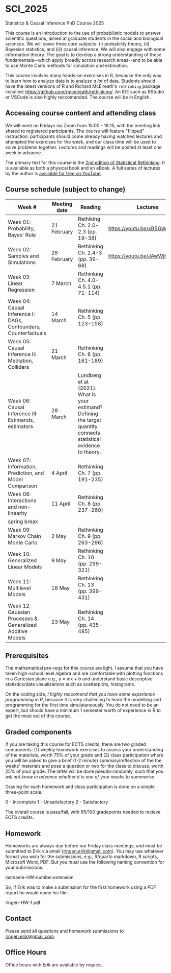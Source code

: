 # SCI_2025
Statistics &amp; Causal Inference PhD Course 2025

This course is an introduction to the use of probabilistic models to answer scientific questions, aimed at graduate students in the social and biological sciences. We will cover three core subjects: (i) probability theory, (ii) Bayesian statistics, and (iii) causal inference. We will also engage with some information theory. The goal is to develop a strong understanding of these fundamentals--which apply broadly across research areas--and to be able to use Monte Carlo methods for simulation and estimation.

This course involves many hands-on exercises in R, because the only way to learn how to analyze data is to analyze *a lot* of data. Students should have the latest versions of R and Richard McElreath's `rethinking` package installed: https://github.com/rmcelreath/rethinking/. An IDE such as RStudio or VSCode is also highly reccomended. The course will be in English.

## Accessing course content and attending class

We will meet on Fridays via Zoom from 15:00 - 16:15, with the meeting link shared to registered participants. The course will feature "flipped" instruction: participants should come already having watched lectures and attempted the exercises for the week, and our class time will be used to solve problems together. Lectures and readings will be posted at least one week in advance.

The primary text for this course is the [2nd edition of Statistical Rethinking](https://github.com/rmcelreath/rethinking/). It is available as both a physical book and an eBook. A full series of lectures by the author is [available for free on YouTube](https://www.youtube.com/playlist?list=PLDcUM9US4XdMROZ57-OIRtIK0aOynbgZN).

## Course schedule (subject to change)

| Week # | Meeting date | Reading | Lectures | Homework |
| ------- | -------------- | ------------- | ---------------- | ---------------------- |
| Week 01: Probability, Bayes' Rule | 21 February  | Rethiking Ch. 2.0-2.3 (pp. 19-38) | https://youtu.be/xB5GWDfZWyw | No homework
| Week 02: Samples and Simulations | 28 February  | Rethinking Ch. 2.4-3 (pp. 39-68) | https://youtu.be/JAwWjHxcu44 | [Homework 1](https://github.com/ErikRingen/SCI_2025/blob/main/homeworks/HW1.pdf)
| Week 03: Linear Regression | 7 March  | Rethinking Ch. 4.0-4.5.1 (pp. 71-114) | | TBA
| Week 04: Causal Inference I: DAGs, Confounders, Counterfactuals | 14 March  | Rethinking Ch. 5 (pp. 123-158) | | TBA
| Week 05: Causal Inference II: Mediation, Colliders | 21 March  | Rethinking Ch. 6 (pp. 161-189) | | TBA
| Week 06: Causal Inference III: Estimands, estimators | 28 March  | Lundberg et al. (2021). What is your estimand? Defining the target quantity connects statistical evidence to theory. | | TBA
| Week 07: Information, Prediction, and Model Comparison | 4 April  | Rethinking Ch. 7 (pp. 191-235) | | TBA
| Week 08: Interactions and non-linearity | 11 April  | Rethinking Ch. 8 (pp. 237-260) | | TBA
| spring break |
| Week 09: Markov Chain Monte Carlo | 2 May  | Rethinking Ch. 9 (pp. 263-296) | | TBA
| Week 10: Generalized Linear Models | 9 May  | Rethinking Ch. 10 (pp. 299-321) | | TBA
| Week 11: Multilevel Models | 16 May  | Rethinking Ch. 13 (pp. 399-431) | | TBA
| Week 12: Gaussian Processes & Generalized Additive Models | 23 May | Rethinking Ch. 14 (pp. 435-485) | | TBA

## Prerequisites

The mathematical pre-reqs for this course are light. I assume that you have taken high-school level algebra and are comfortable with plotting functions in a Cartesian plane e.g., y = mx + b and understand basic descriptive statistics/data visualizations such as scatterplots, histograms.

On the coding side, *I highly reccomend that you have some experience programming in R*, because it is very challening to learn the modelling and programming for the first time simulataneously. You do not need to be an expert, but should have a minimum 1 semester worth of experience in R to get the most out of this course.

## Graded components

If you are taking this course for ECTS credits, there are two graded components: (1) weekly homework exercises to assess your understanding of the materials, worth 75% of your grade and (2) class participation where you will be asked to give a brief (1-2 minute) summary/reflection of the the weeks' materials and pose a question or two for the class to discuss, worth 25% of your grade. The latter will be done pseudo-randomly, such that *you will not know in advance whether it is one of your weeks to summarise*.

Grading for each homework and class participation is done on a simple three-point scale: 

0 - Incomplete
1 - Unsatisfactory
2 - Satisfactory

The overall course is pass/fail, with 65/100 gradepoints needed to recieve ECTS credits.

## Homework

Homeworks are always due before our Friday class meetings, and must be submitted to Erik via email (ringen.erik@gmail.com). You may use whatever format you wish for the submissions, e.g., R/quarto markdown, R scripts, Microsoft Word, PDF. But you *must* use the following naming convention for your submissions:

lastname-HW-number.extension

So, if Erik was to make a submission for the first homework using a PDF report he would name his file:

ringen-HW-1.pdf

## Contact

Please send all questions and homework submissions to ringen.erik@gmail.com.

## Office Hours

Office hours with Erik are available by request.
